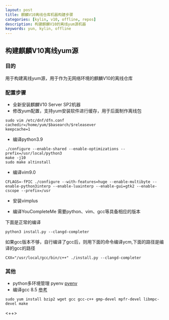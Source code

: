 ```yaml
---
layout: post
title: 麒麟V10离线仓库机器构建步骤
categories: [kylin, v10, offline, repos]
description: 构建麒麟V10的离线yum源机器
keywords: yun, kylin, offline
---
```


## 构建麒麟V10离线yum源
### 目的
用于构建离线yum源，用于作为无网络环境的麒麟V10的离线仓库
### 配置步骤
* 全新安装麒麟V10 Server SP2机器
* 修改yum配置，支持yum安装软件进行缓存，用于后面制作离线包
```shell
sudo vim /etc/dnf/dfn.conf
cachedir=/home/yum/$basearch/$releasever
keepcache=1

```

* 编译python3.9

```shell
./configure --enable-shared --enable-optimizations --prefix=/usr/local/python3
make -j10
sudo make altinstall
```

* 编译vim9.0
```shell
CFLAGS=-fPIC ./configure --with-features=huge --enable-multibyte --enable-python3interp --enable-luainterp --enable-gui=gtk2 --enable-cscope --prefix=/usr
```

* 安装vimplus

* 编译YouCompleteMe
需要python、vim、gcc等具备相应的版本

下面是正常的编译
```shell
python3 install.py --clangd-completer
```

如果gcc版本不够，自行编译了gcc后，则用下面的命令编译ycm,下面的路径是编译的gcc的路径
```shell
CXX="/usr/local/gcc/bin/c++" ./install.py --clangd-completer
```

### 其他
* python多环境管理 pyenv [pyenv](https://blog.51cto.com/yangxingzhen/5980290) 
* 编译gcc 8.5 [参考](https://blog.csdn.net/ShenSeKyun/article/details/126280142?utm_medium=distribute.pc_relevant.none-task-blog-2~default~baidujs_baidulandingword~default-0-126280142-blog-132343133.235^v38^pc_relevant_anti_t3&spm=1001.2101.3001.4242.1&utm_relevant_index=3) 

```shell
sudo yum install bzip2 wget gcc gcc-c++ gmp-devel mpfr-devel libmpc-devel make
```

<++>
